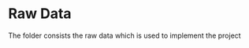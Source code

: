 <p>
  <h1>Raw Data</h1>
  <div>The folder consists the raw data which is used to implement the project</div>
</p>
